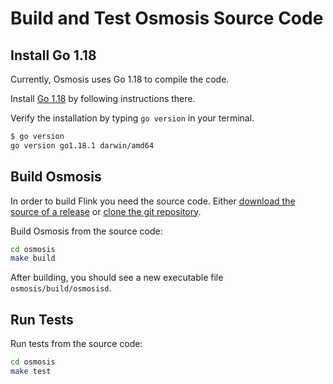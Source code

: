 # Build and Test Osmosis Source Code


## Install Go 1.18

Currently, Osmosis uses Go 1.18 to compile the code.

Install [Go 1.18](https://go.dev/doc/install) by following instructions there.

Verify the installation by typing `go version` in your terminal.

```sh
$ go version
go version go1.18.1 darwin/amd64
```

## Build Osmosis

In order to build Flink you need the source code. Either [download the source of a release](https://github.com/osmosis-labs/osmosis/releases) or [clone the git repository](https://github.com/osmosis-labs/osmosis).

Build Osmosis from the source code:

```sh
cd osmosis
make build
```

After building, you should see a new executable file `osmosis/build/osmosisd`.

## Run Tests

Run tests from the source code:

```sh
cd osmosis
make test
```

